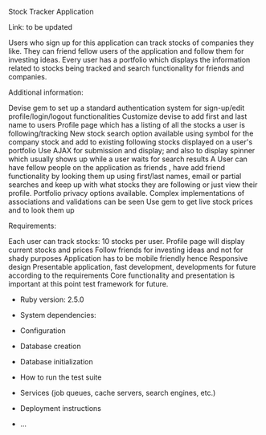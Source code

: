 Stock Tracker Application

Link: to be updated

Users who sign up for this application can track stocks of companies they like.  They can friend fellow users of the application and follow them for investing ideas. Every user has a portfolio which displays the information related to stocks being tracked and search functionality for friends and companies.

Additional information:

Devise gem to set up a standard authentication system for sign-up/edit profile/login/logout functionalities
Customize devise to add first and last name to users
Profile page which has a listing of all the stocks a user is following/tracking
New stock search option available using symbol for the company stock and add to existing following stocks displayed on a user's portfolio
Use AJAX for submission and display; and also to display spinner which usually shows up while a user waits for search results
A User can have fellow people on the application as friends , have add friend functionality by looking them up using first/last names, email or partial searches and keep up with what stocks they are following or just view their profile.
Portfolio privacy options available.
Complex implementations of associations and validations can be seen
Use gem to get live stock prices and to look them up


Requirements:

Each user can track stocks: 10 stocks per user. Profile page will display current stocks and prices
Follow friends for investing ideas and not for shady purposes
Application has to be mobile friendly hence Responsive design
Presentable application, fast development, developments for future according to the requirements
Core functionality and presentation is important at this point
test framework for future.

* Ruby version: 2.5.0

* System dependencies:

* Configuration

* Database creation

* Database initialization

* How to run the test suite

* Services (job queues, cache servers, search engines, etc.)

* Deployment instructions

* ...
